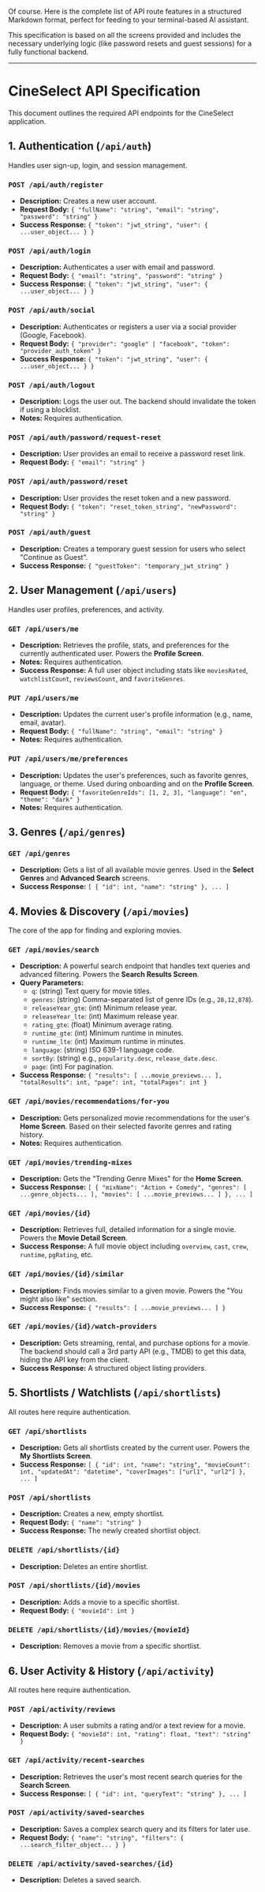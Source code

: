Of course. Here is the complete list of API route features in a structured Markdown format, perfect for feeding to your terminal-based AI assistant.

This specification is based on all the screens provided and includes the necessary underlying logic (like password resets and guest sessions) for a fully functional backend.

---

# CineSelect API Specification

This document outlines the required API endpoints for the CineSelect application.

## 1. Authentication (`/api/auth`)

Handles user sign-up, login, and session management.

### `POST /api/auth/register`
*   **Description:** Creates a new user account.
*   **Request Body:** `{ "fullName": "string", "email": "string", "password": "string" }`
*   **Success Response:** `{ "token": "jwt_string", "user": { ...user_object... } }`

### `POST /api/auth/login`
*   **Description:** Authenticates a user with email and password.
*   **Request Body:** `{ "email": "string", "password": "string" }`
*   **Success Response:** `{ "token": "jwt_string", "user": { ...user_object... } }`

### `POST /api/auth/social`
*   **Description:** Authenticates or registers a user via a social provider (Google, Facebook).
*   **Request Body:** `{ "provider": "google" | "facebook", "token": "provider_auth_token" }`
*   **Success Response:** `{ "token": "jwt_string", "user": { ...user_object... } }`

### `POST /api/auth/logout`
*   **Description:** Logs the user out. The backend should invalidate the token if using a blocklist.
*   **Notes:** Requires authentication.

### `POST /api/auth/password/request-reset`
*   **Description:** User provides an email to receive a password reset link.
*   **Request Body:** `{ "email": "string" }`

### `POST /api/auth/password/reset`
*   **Description:** User provides the reset token and a new password.
*   **Request Body:** `{ "token": "reset_token_string", "newPassword": "string" }`

### `POST /api/auth/guest`
*   **Description:** Creates a temporary guest session for users who select "Continue as Guest".
*   **Success Response:** `{ "guestToken": "temporary_jwt_string" }`

## 2. User Management (`/api/users`)

Handles user profiles, preferences, and activity.

### `GET /api/users/me`
*   **Description:** Retrieves the profile, stats, and preferences for the currently authenticated user. Powers the **Profile Screen**.
*   **Notes:** Requires authentication.
*   **Success Response:** A full user object including stats like `moviesRated`, `watchlistCount`, `reviewsCount`, and `favoriteGenres`.

### `PUT /api/users/me`
*   **Description:** Updates the current user's profile information (e.g., name, email, avatar).
*   **Request Body:** `{ "fullName": "string", "email": "string" }`
*   **Notes:** Requires authentication.

### `PUT /api/users/me/preferences`
*   **Description:** Updates the user's preferences, such as favorite genres, language, or theme. Used during onboarding and on the **Profile Screen**.
*   **Request Body:** `{ "favoriteGenreIds": [1, 2, 3], "language": "en", "theme": "dark" }`
*   **Notes:** Requires authentication.

## 3. Genres (`/api/genres`)

### `GET /api/genres`
*   **Description:** Gets a list of all available movie genres. Used in the **Select Genres** and **Advanced Search** screens.
*   **Success Response:** `[ { "id": int, "name": "string" }, ... ]`

## 4. Movies & Discovery (`/api/movies`)

The core of the app for finding and exploring movies.

### `GET /api/movies/search`
*   **Description:** A powerful search endpoint that handles text queries and advanced filtering. Powers the **Search Results Screen**.
*   **Query Parameters:**
    *   `q`: (string) Text query for movie titles.
    *   `genres`: (string) Comma-separated list of genre IDs (e.g., `28,12,878`).
    *   `releaseYear_gte`: (int) Minimum release year.
    *   `releaseYear_lte`: (int) Maximum release year.
    *   `rating_gte`: (float) Minimum average rating.
    *   `runtime_gte`: (int) Minimum runtime in minutes.
    *   `runtime_lte`: (int) Maximum runtime in minutes.
    *   `language`: (string) ISO 639-1 language code.
    *   `sortBy`: (string) e.g., `popularity.desc`, `release_date.desc`.
    *   `page`: (int) For pagination.
*   **Success Response:** `{ "results": [ ...movie_previews... ], "totalResults": int, "page": int, "totalPages": int }`

### `GET /api/movies/recommendations/for-you`
*   **Description:** Gets personalized movie recommendations for the user's **Home Screen**. Based on their selected favorite genres and rating history.
*   **Notes:** Requires authentication.

### `GET /api/movies/trending-mixes`
*   **Description:** Gets the "Trending Genre Mixes" for the **Home Screen**.
*   **Success Response:** `[ { "mixName": "Action + Comedy", "genres": [ ...genre_objects... ], "movies": [ ...movie_previews... ] }, ... ]`

### `GET /api/movies/{id}`
*   **Description:** Retrieves full, detailed information for a single movie. Powers the **Movie Detail Screen**.
*   **Success Response:** A full movie object including `overview`, `cast`, `crew`, `runtime`, `pgRating`, etc.

### `GET /api/movies/{id}/similar`
*   **Description:** Finds movies similar to a given movie. Powers the "You might also like" section.
*   **Success Response:** `{ "results": [ ...movie_previews... ] }`

### `GET /api/movies/{id}/watch-providers`
*   **Description:** Gets streaming, rental, and purchase options for a movie. The backend should call a 3rd party API (e.g., TMDB) to get this data, hiding the API key from the client.
*   **Success Response:** A structured object listing providers.

## 5. Shortlists / Watchlists (`/api/shortlists`)

All routes here require authentication.

### `GET /api/shortlists`
*   **Description:** Gets all shortlists created by the current user. Powers the **My Shortlists Screen**.
*   **Success Response:** `[ { "id": int, "name": "string", "movieCount": int, "updatedAt": "datetime", "coverImages": ["url1", "url2"] }, ... ]`

### `POST /api/shortlists`
*   **Description:** Creates a new, empty shortlist.
*   **Request Body:** `{ "name": "string" }`
*   **Success Response:** The newly created shortlist object.

### `DELETE /api/shortlists/{id}`
*   **Description:** Deletes an entire shortlist.

### `POST /api/shortlists/{id}/movies`
*   **Description:** Adds a movie to a specific shortlist.
*   **Request Body:** `{ "movieId": int }`

### `DELETE /api/shortlists/{id}/movies/{movieId}`
*   **Description:** Removes a movie from a specific shortlist.

## 6. User Activity & History (`/api/activity`)

All routes here require authentication.

### `POST /api/activity/reviews`
*   **Description:** A user submits a rating and/or a text review for a movie.
*   **Request Body:** `{ "movieId": int, "rating": float, "text": "string" }`

### `GET /api/activity/recent-searches`
*   **Description:** Retrieves the user's most recent search queries for the **Search Screen**.
*   **Success Response:** `[ { "id": int, "queryText": "string" }, ... ]`

### `POST /api/activity/saved-searches`
*   **Description:** Saves a complex search query and its filters for later use.
*   **Request Body:** `{ "name": "string", "filters": { ...search_filter_object... } }`

### `DELETE /api/activity/saved-searches/{id}`
*   **Description:** Deletes a saved search.